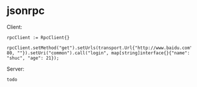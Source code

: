 # jsonrpc

Client:

    rpcClient := RpcClient{}

    rpcClient.setMethod("get").setUrls(transport.Url{"http://www.baidu.com", 80, ""}).setUri("common").call("login", map[string]interface{}{"name": "shuc", "age": 21});

Server:

    todo
